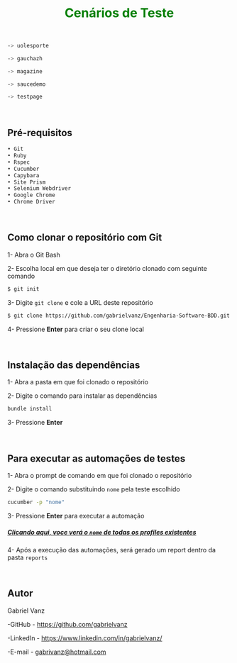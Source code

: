 <h1 align="center" name="topo" style="color: green">Cenários de Teste</h1>

<br>

```bash
-> uolesporte

-> gauchazh

-> magazine

-> saucedemo

-> testpage
```

<br>

<h2>Pré-requisitos</h2>

```bash
• Git                 
• Ruby               
• Rspec            
• Cucumber          
• Capybara          
• Site Prism         
• Selenium Webdriver  
• Google Chrome      
• Chrome Driver 
```
<br>

<h2>Como clonar o repositório com Git</h2>
1- Abra o Git Bash

2- Escolha local em que deseja ter o diretório clonado com seguinte comando

```bash
$ git init
```

3- Digite ```git clone``` e cole a URL deste repositório

```bash
$ git clone https://github.com/gabrielvanz/Engenharia-Software-BDD.git
```

4- Pressione **Enter** para criar o seu clone local

<br>

<h2>Instalação das dependências</h2>

1- Abra a pasta em que foi clonado o repositório

2- Digite o comando para instalar as dependências

```bash
bundle install
```
3- Pressione **Enter**

<br>

<h2>Para executar as automações de testes </h2>

1- Abra o prompt de comando em que foi clonado o repositório

2- Digite o comando substituindo ```nome``` pela teste escolhido

```bash
cucumber -p "nome"
```

3- Pressione **Enter** para executar a automação

<a href="#topo"><h5>Clicando aqui, voce verá o `nome` de todas os profiles existentes</h5></a>

4- Após a execução das automações, será gerado um report dentro da pasta ```reports```

<br>

<h2>Autor</h2>

<p>Gabriel Vanz</p>


-GitHub - https://github.com/gabrielvanz

-LinkedIn - https://www.linkedin.com/in/gabrielvanz/

-E-mail - gabrivanz@hotmail.com
